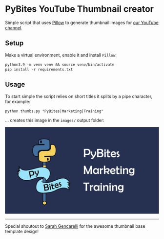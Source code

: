 # PyBites YouTube Thumbnail creator

Simple script that uses [Pillow](https://pillow.readthedocs.io/en/stable/) to generate thumbnail images for [our YouTube channel](https://www.youtube.com/channel/UCBn-uKDGsRBfcB0lQeOB_gA).

## Setup

Make a virtual environment, enable it and install `Pillow`:

```
python3.9 -m venv venv && source venv/bin/activate
pip install -r requirements.txt
```

## Usage

To start simple the script relies on short titles it splits by a pipe character, for example:

```
python thumbs.py "PyBites|Marketing|Training"
```

... creates this image in the `images/` output folder:

![example output image](images/example.png)

---

Special shoutout to [Sarah Gencarelli](https://www.pybitespodcast.com/1501156/8128624-017-the-importance-of-creativity-as-a-developer) for the awesome thumbnail base template design!
